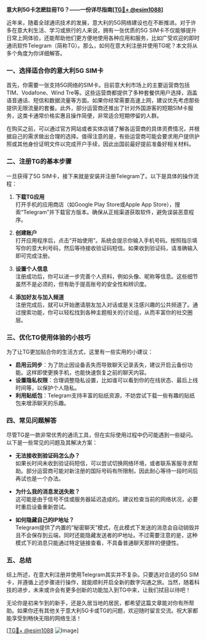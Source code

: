 **意大利5G卡怎麽註冊TG？——一份详尽指南[[TG💪+ @esim1088](https://t.me/s/esim1088)]**

近年来，随着全球通讯技术的发展，意大利的5G网络建设也在不断推进。对于许多在意大利生活、学习或旅行的人来说，拥有一张优质的5G SIM卡不仅能够提升日常上网体验，还能帮助他们更方便地使用各种应用和服务，比如广受欢迎的即时通讯软件Telegram（简称TG）。那么，如何在意大利注册并使用TG呢？本文将从多个角度为你详细解答。

### 一、选择适合你的意大利5G SIM卡

首先，你需要一张支持5G网络的SIM卡。目前意大利市场上的主要运营商包括TIM、Vodafone、Wind Tre等。这些运营商都提供了多种套餐供用户选择，涵盖语音通话、短信和数据流量等方面。如果你经常需要高速上网，建议优先考虑那些提供无限流量的套餐。此外，部分运营商还推出了针对外国游客的短期SIM卡服务，这类卡通常价格实惠且操作简便，非常适合短期停留的人群。

在购买之前，可以通过官方网站或者实体店铺了解各运营商的具体资费情况，并根据自己的需求做出合理的选择。值得注意的是，有些运营商可能会要求用户提供护照或其他身份证明文件以完成开户手续，因此出国前最好提前准备好相关材料。

### 二、注册TG的基本步骤

一旦获得了5G SIM卡，接下来就是安装并注册Telegram了。以下是具体的操作流程：

1. **下载TG应用**  
   打开手机的应用商店（如Google Play Store或Apple App Store），搜索“Telegram”并下载官方版本。确保从正规渠道获取软件，避免误装恶意程序。

2. **创建账户**  
   打开应用程序后，点击“开始使用”。系统会提示你输入手机号码。按照指示填写你的意大利号码，然后等待接收验证码短信。如果收到验证码，请准确输入即可完成注册。

3. **设置个人信息**  
   注册成功后，你可以进一步完善个人资料，例如头像、昵称等信息。这些细节虽然不是必须的，但有助于提高账号的安全性和辨识度。

4. **添加好友与加入频道**  
   注册完成后，就可以开始邀请朋友加入对话或是关注感兴趣的公共频道了。通过搜索功能，你可以轻松找到各种主题相关的讨论组，从而丰富你的社交圈层。

### 三、优化TG使用体验的小技巧

为了让TG更加贴合你的生活方式，这里有一些实用的小建议：

- **启用云同步**：为了防止因设备丢失而导致聊天记录丢失，建议开启云备份功能。这样即使更换手机，也能快速恢复之前的聊天内容。
- **设置隐私权限**：合理调整隐私设置，比如谁可以看到你的在线状态、最后上线时间等，以保护个人隐私。
- **利用贴纸包**：Telegram支持丰富的贴纸资源，不妨尝试下载一些有趣的贴纸包来增添聊天的乐趣。

### 四、常见问题解答

尽管TG是一款非常优秀的通讯工具，但在实际使用过程中仍可能遇到一些疑问。以下是一些常见的问题及其解决方案：

- **无法接收到验证码怎么办？**  
  如果长时间未收到验证码短信，可以尝试切换网络环境，或者联系客服寻求帮助。部分运营商可能对新注册的国际号码有所限制，因此耐心等待一段时间后再试也是一个办法。

- **为什么我的消息发送失败？**  
  这可能是由于信号不佳或服务器延迟造成的。建议检查当前的网络状况，必要时重启设备重新尝试。

- **如何隐藏自己的IP地址？**  
  Telegram提供了内置的“秘密聊天”模式，在此模式下发送的消息会自动销毁并且不会保存到云端，同时还能隐藏发送者的IP地址。不过需要注意的是，这种模式下的消息只能通过特定链接查看，不具备普通聊天那样的便捷性。

### 五、总结

综上所述，在意大利注册并使用Telegram其实并不复杂。只要选对合适的5G SIM卡，并遵循上述步骤进行操作，就能顺利开启全新的数字沟通之旅。当然，随着科技的进步，未来或许会有更多创新的功能加入到TG中来，让我们拭目以待吧！

无论你是初来乍到的新手，还是久居当地的居民，都希望这篇文章能对你有所帮助。如果你还有其他关于意大利5G卡或TG的问题，欢迎随时留言交流。祝大家都能享受到畅快无阻的网络生活！

[[TG💪+ @esim1088](https://t.me/s/esim1088) ![Image](https://i.postimg.cc/4NQfJmqS/Snipaste-2025-05-13-00-14-12.png)]